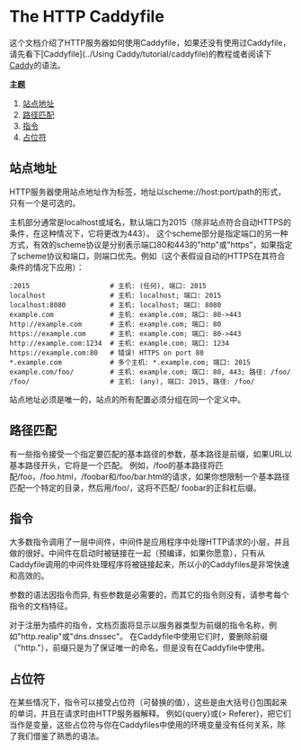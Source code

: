# The HTTP Caddyfile
这个文档介绍了HTTP服务器如何使用Caddyfile，如果还没有使用过Caddyfile，请先看下[Caddyfile](../Using Caddy/tutorial/caddyfile)的教程或者阅读下[Caddy](/docs/caddyfile)的语法。

**主题**  
1. [站点地址](#addresses)  
2. [路径匹配](#path-matching)  
3. [指令](#directives)  
4. [占位符](#placeholders)  

## 站点地址 <span id="addresses"></span>
HTTP服务器使用站点地址作为标签，地址以scheme://host:port/path的形式，只有一个是可选的。

主机部分通常是localhost或域名，默认端口为2015（除非站点符合自动HTTPS的条件，在这种情况下，它将更改为443）。 这个scheme部分是指定端口的另一种方式，有效的scheme协议是分别表示端口80和443的"http"或"https"，如果指定了scheme协议和端口，则端口优先。例如（这个表假设自动的HTTPS在其符合条件的情况下应用）：

```
:2015                    # 主机: (任何), 端口: 2015
localhost                # 主机: localhost; 端口: 2015
localhost:8080           # 主机: localhost; 端口: 8080
example.com              # 主机: example.com; 端口: 80->443
http://example.com       # 主机: example.com; 端口: 80
https://example.com      # 主机: example.com; 端口: 80->443
http://example.com:1234  # 主机: example.com; 端口: 1234
https://example.com:80   # 错误! HTTPS on port 80
*.example.com            # 多个主机: *.example.com; 端口: 2015
example.com/foo/         # 主机: example.com; 端口: 80, 443; 路径: /foo/
/foo/                    # 主机: (any), 端口: 2015, 路径: /foo/
```

站点地址必须是唯一的，站点的所有配置必须分组在同一个定义中。

## 路径匹配 <span id="path-matching"></span>
有一些指令接受一个指定要匹配的基本路径的参数，基本路径是前缀，如果URL以基本路径开头，它将是一个匹配。 例如，/foo的基本路径将匹配/foo，/foo.html，/foobar和/foo/bar.html的请求，如果你想限制一个基本路径匹配一个特定的目录，然后用/foo/，这将不匹配/ foobar的正斜杠后缀。

## 指令 <span id="directives"></span>
大多数指令调用了一层中间件，中间件是应用程序中处理HTTP请求的小层，并且做的很好。中间件在启动时被链接在一起（预编译，如果你愿意），只有从Caddyfile调用的中间件处理程序将被链接起来，所以小的Caddyfiles是非常快速和高效的。

参数的语法因指令而异, 有些参数是必需要的，而其它的指令则没有，请参考每个指令的文档特征。

对于注册为插件的指令，文档页面将显示以服务器类型为前缀的指令名称，例如"http.realip"或"dns.dnssec"。 在Caddyfile中使用它们时，要删除前缀（"http."），前缀只是为了保证唯一的命名，但是没有在Caddyfile中使用。

## 占位符 <span id="placeholders"></span>
在某些情况下，指令可以接受占位符（可替换的值），这些是由大括号{}包围起来的单词，并且在请求时由HTTP服务器解释。 例如{query}或{> Referer}，把它们当作是变量，这些占位符与你在Caddyfiles中使用的环境变量没有任何关系，除了我们借鉴了熟悉的语法。